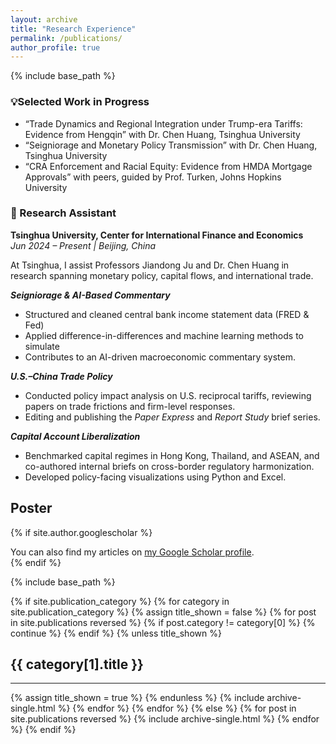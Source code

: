 ```yaml
---
layout: archive
title: "Research Experience"
permalink: /publications/
author_profile: true
---
```


{% include base_path %}

### 💡Selected Work in Progress
* “Trade Dynamics and Regional Integration under Trump-era Tariffs: Evidence from Hengqin”  with Dr. Chen Huang, Tsinghua University 
* “Seigniorage and Monetary Policy Transmission” with Dr. Chen Huang, Tsinghua University 
* “CRA Enforcement and Racial Equity: Evidence from HMDA Mortgage Approvals” with peers, guided by Prof. Turken, Johns Hopkins University

### 🔬 Research Assistant  
**Tsinghua University, Center for International Finance and Economics**  
*Jun 2024 – Present | Beijing, China*

At Tsinghua, I assist Professors Jiandong Ju and Dr. Chen Huang in research spanning monetary policy, capital flows, and international trade.

***Seigniorage & AI-Based Commentary***
* Structured and cleaned central bank income statement data (FRED & Fed)
* Applied difference-in-differences and machine learning methods to simulate
* Contributes to an AI-driven macroeconomic commentary system.

***U.S.–China Trade Policy***
* Conducted policy impact analysis on U.S. reciprocal tariffs, reviewing papers on trade frictions and firm-level responses. 
* Editing and publishing the *Paper Express* and *Report Study* brief series.

***Capital Account Liberalization***
* Benchmarked capital regimes in Hong Kong, Thailand, and ASEAN, and co-authored internal briefs on cross-border regulatory harmonization.
* Developed policy-facing visualizations using Python and Excel.

## Poster
{% if site.author.googlescholar %}
  <div class="wordwrap">You can also find my articles on <a href="{{site.author.googlescholar}}">my Google Scholar profile</a>.</div>
{% endif %}

{% include base_path %}

<!-- New style rendering if publication categories are defined -->
{% if site.publication_category %}
  {% for category in site.publication_category  %}
    {% assign title_shown = false %}
    {% for post in site.publications reversed %}
      {% if post.category != category[0] %}
        {% continue %}
      {% endif %}
      {% unless title_shown %}
        <h2>{{ category[1].title }}</h2><hr />
        {% assign title_shown = true %}
      {% endunless %}
      {% include archive-single.html %}
    {% endfor %}
  {% endfor %}
{% else %}
  {% for post in site.publications reversed %}
    {% include archive-single.html %}
  {% endfor %}
{% endif %}



